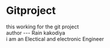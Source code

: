 # Gitproject
this working for the git project
<br>
author --- Rain kakodiya
<br>
i am  an Electical and electronic Engineer
